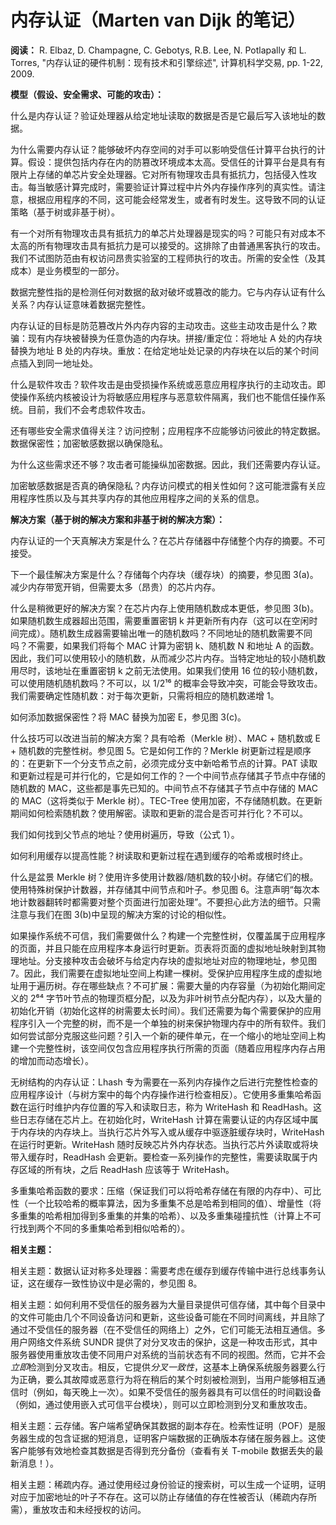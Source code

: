 # 内存认证（Marten van Dijk 的笔记）

**阅读：** R. Elbaz, D. Champagne, C. Gebotys, R.B. Lee, N. Potlapally 和 L. Torres, "内存认证的硬件机制：现有技术和引擎综述", 计算机科学交易, pp. 1-22, 2009.

**模型（假设、安全需求、可能的攻击）：**

什么是内存认证？验证处理器从给定地址读取的数据是否是它最后写入该地址的数据。

为什么需要内存认证？能够破坏内存空间的对手可以影响受信任计算平台执行的计算。假设：提供包括内存在内的防篡改环境成本太高。受信任的计算平台是具有有限片上存储的单芯片安全处理器。它对所有物理攻击具有抵抗力，包括侵入性攻击。每当敏感计算完成时，需要验证计算过程中片外内存操作序列的真实性。请注意，根据应用程序的不同，这可能会经常发生，或者有时发生。这导致不同的认证策略（基于树或非基于树）。

有一个对所有物理攻击具有抵抗力的单芯片处理器是现实的吗？可能只有对成本不太高的所有物理攻击具有抵抗力是可以接受的。这排除了由普通黑客执行的攻击。我们不试图防范由有权访问昂贵实验室的工程师执行的攻击。所需的安全性（及其成本）是业务模型的一部分。

数据完整性指的是检测任何对数据的敌对破坏或篡改的能力。它与内存认证有什么关系？内存认证意味着数据完整性。

内存认证的目标是防范篡改片外内存内容的主动攻击。这些主动攻击是什么？欺骗：现有内存块被替换为任意伪造的内存块。拼接/重定位：将地址 A 处的内存块替换为地址 B 处的内存块。重放：在给定地址处记录的内存块在以后的某个时间点插入到同一地址处。

什么是软件攻击？软件攻击是由受损操作系统或恶意应用程序执行的主动攻击。即使操作系统内核被设计为将敏感应用程序与恶意软件隔离，我们也不能信任操作系统。目前，我们不会考虑软件攻击。

还有哪些安全需求值得关注？访问控制；应用程序不应能够访问彼此的特定数据。数据保密性；加密敏感数据以确保隐私。

为什么这些需求还不够？攻击者可能操纵加密数据。因此，我们还需要内存认证。

加密敏感数据是否真的确保隐私？内存访问模式的相关性如何？这可能泄露有关应用程序性质以及与其共享内存的其他应用程序之间的关系的信息。

**解决方案（基于树的解决方案和非基于树的解决方案）：**

内存认证的一个天真解决方案是什么？在芯片存储器中存储整个内存的摘要。不可接受。

下一个最佳解决方案是什么？存储每个内存块（缓存块）的摘要，参见图 3(a)。减少内存带宽开销，但需要太多（昂贵）的芯片内存。

什么是稍微更好的解决方案？在芯片内存上使用随机数成本更低，参见图 3(b)。如果随机数生成器超出范围，需要重置密钥 k 并更新所有内存（这可以在空闲时间完成）。随机数生成器需要输出唯一的随机数吗？不同地址的随机数需要不同吗？不需要，如果我们将每个 MAC 计算为密钥 k、随机数 N 和地址 A 的函数。因此，我们可以使用较小的随机数，从而减少芯片内存。当特定地址的较小随机数用尽时，该地址在重置密钥 k 之前无法使用。如果我们使用 16 位的较小随机数，可以使用随机随机数吗？不可以，以 1/2¹⁶ 的概率会导致冲突，可能会导致攻击。我们需要确定性随机数：对于每次更新，只需将相应的随机数递增 1。

如何添加数据保密性？将 MAC 替换为加密 E，参见图 3(c)。

什么技巧可以改进当前的解决方案？具有哈希（Merkle 树）、MAC + 随机数或 E + 随机数的完整性树。参见图 5。它是如何工作的？Merkle 树更新过程是顺序的：在更新下一个分支节点之前，必须完成分支中新哈希节点的计算。PAT 读取和更新过程是可并行化的，它是如何工作的？一个中间节点存储其子节点中存储的随机数的 MAC，这些都是事先已知的。中间节点不存储其子节点中存储的 MAC 的 MAC（这将类似于 Merkle 树）。TEC-Tree 使用加密，不存储随机数。在更新期间如何检索随机数？使用解密。读取和更新的混合是否可并行化？不可以。

我们如何找到父节点的地址？使用树遍历，导致（公式 1）。

如何利用缓存以提高性能？树读取和更新过程在遇到缓存的哈希或根时终止。

什么是盆景 Merkle 树？使用许多使用计数器/随机数的较小树。存储它们的根。使用特殊树保护计数器，并存储其中间节点和叶子。参见图 6。注意声明“每次本地计数器翻转时都需要对整个页面进行加密处理”。不要担心此方法的细节。只需注意与我们在图 3(b)中呈现的解决方案的讨论的相似性。

如果操作系统不可信，我们需要做什么？构建一个完整性树，仅覆盖属于应用程序的页面，并且只能在应用程序本身运行时更新。页表将页面的虚拟地址映射到其物理地址。分支接种攻击会破坏与给定内存块的虚拟地址对应的物理地址，参见图 7。因此，我们需要在虚拟地址空间上构建一棵树。受保护应用程序生成的虚拟地址用于遍历树。存在哪些缺点？不可扩展：需要大量的内存容量（为初始化期间定义的 2⁶⁴ 字节叶节点的物理页框分配，以及为非叶树节点分配内存），以及大量的初始化开销（初始化这样的树需要太长时间）。我们还需要为每个需要保护的应用程序引入一个完整的树，而不是一个单独的树来保护物理内存中的所有软件。我们如何尝试部分克服这些问题？引入一个新的硬件单元，在一个缩小的地址空间上构建一个完整性树，该空间仅包含应用程序执行所需的页面（随着应用程序内存占用的增加而动态增长）。

无树结构的内存认证：Lhash 专为需要在一系列内存操作之后进行完整性检查的应用程序设计（与树方案中的每个内存操作进行检查相反）。它使用多重集哈希函数在运行时维护内存位置的写入和读取日志，称为 WriteHash 和 ReadHash。这些日志存储在芯片上。在初始化时，WriteHash 计算在需要认证的内存区域中属于内存块的内存块上。当执行芯片外写入或从缓存中驱逐脏缓存块时，WriteHash 在运行时更新。WriteHash 随时反映芯片外内存状态。当执行芯片外读取或将块带入缓存时，ReadHash 会更新。要检查一系列操作的完整性，需要读取属于内存区域的所有块，之后 ReadHash 应该等于 WriteHash。

多重集哈希函数的要求：压缩（保证我们可以将哈希存储在有限的内存中）、可比性（一个比较哈希的概率算法，因为多重集不总是哈希到相同的值）、增量性（将多重集的哈希相加得到多重集的并集的哈希）、以及多重集碰撞抗性（计算上不可行找到两个不同的多重集哈希到相似哈希的）。

**相关主题：**

相关主题：数据认证对称多处理器：需要考虑在缓存到缓存传输中进行总线事务认证，这在缓存一致性协议中是必需的，参见图 8。

相关主题：如何利用不受信任的服务器为大量目录提供可信存储，其中每个目录中的文件可能由几个不同设备访问和更新，这些设备可能在不同时间离线，并且除了通过不受信任的服务器（在不受信任的网络上）之外，它们可能无法相互通信。多用户网络文件系统 SUNDR 提供了对分叉攻击的保护，这是一种攻击形式，其中服务器使用重放攻击使不同用户对系统的当前状态有不同的视图。然而，它并不会*立即*检测到分叉攻击。相反，它提供*分叉一致性*，这基本上确保系统服务器要么行为正确，要么其故障或恶意行为将在稍后的某个时刻被检测到，当用户能够相互通信时（例如，每天晚上一次）。如果不受信任的服务器具有可以信任的时间戳设备（例如，通过使用嵌入式可信平台模块），则可以立即检测到分叉和重放攻击。

相关主题：云存储。客户端希望确保其数据的副本存在。检索性证明（POF）是服务器生成的包含证据的短消息，证明客户端数据的正确版本存储在服务器上。这使客户能够有效地检查其数据是否得到充分备份（查看有关 T-mobile 数据丢失的最新消息！）。

相关主题：稀疏内存。通过使用经过身份验证的搜索树，可以生成一个证明，证明对应于加密地址的叶子不存在。这可以防止存储值的存在性被否认（稀疏内存所需），重放攻击和未经授权的访问。
